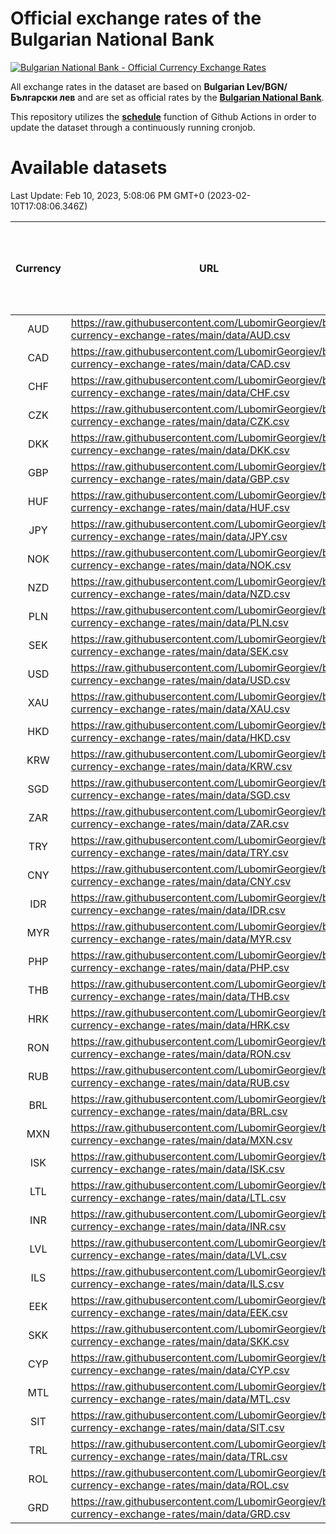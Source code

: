 # Official exchange rates of the Bulgarian National Bank

[![Bulgarian National Bank - Official Currency Exchange Rates](https://github.com/LubomirGeorgiev/bnb-currency-exchange-rates/actions/workflows/update-rates.yml/badge.svg?branch=main)](https://github.com/LubomirGeorgiev/bnb-currency-exchange-rates/actions/workflows/update-rates.yml)

All exchange rates in the dataset are based on **Bulgarian Lev/BGN/Български лев** and are set as official rates by the [**Bulgarian National Bank**](https://www.bnb.bg/Statistics/StExternalSector/StExchangeRates/StERForeignCurrencies/index.htm?toLang=_EN).

This repository utilizes the [**schedule**](https://docs.github.com/en/actions/reference/events-that-trigger-workflows) function of Github Actions in order to update the dataset through a continuously running cronjob.

# Available datasets

<!-- START LINKS (DO NOT EVER FU*ING DELETE THIS COMMENT FOR THE LOVE OF YOUR LIFE!!! IF YOU ARE CURIOS HOW IT WORKS, YOU CAN HAVE A LOOK AT ./src/updateReadme.ts) -->

Last Update: Feb 10, 2023, 5:08:06 PM GMT+0 (2023-02-10T17:08:06.346Z)

| Currency | URL                                                                                             | Number of records | Number of missing days that were filled in |
| :------: | ----------------------------------------------------------------------------------------------- | :---------------: | :----------------------------------------: |
|   AUD    | https://raw.githubusercontent.com/LubomirGeorgiev/bnb-currency-exchange-rates/main/data/AUD.csv |       8536        |                    2641                    |
|   CAD    | https://raw.githubusercontent.com/LubomirGeorgiev/bnb-currency-exchange-rates/main/data/CAD.csv |       8536        |                    2641                    |
|   CHF    | https://raw.githubusercontent.com/LubomirGeorgiev/bnb-currency-exchange-rates/main/data/CHF.csv |       8536        |                    2641                    |
|   CZK    | https://raw.githubusercontent.com/LubomirGeorgiev/bnb-currency-exchange-rates/main/data/CZK.csv |       8536        |                    2641                    |
|   DKK    | https://raw.githubusercontent.com/LubomirGeorgiev/bnb-currency-exchange-rates/main/data/DKK.csv |       8536        |                    2641                    |
|   GBP    | https://raw.githubusercontent.com/LubomirGeorgiev/bnb-currency-exchange-rates/main/data/GBP.csv |       8536        |                    2641                    |
|   HUF    | https://raw.githubusercontent.com/LubomirGeorgiev/bnb-currency-exchange-rates/main/data/HUF.csv |       8536        |                    2641                    |
|   JPY    | https://raw.githubusercontent.com/LubomirGeorgiev/bnb-currency-exchange-rates/main/data/JPY.csv |       8536        |                    2641                    |
|   NOK    | https://raw.githubusercontent.com/LubomirGeorgiev/bnb-currency-exchange-rates/main/data/NOK.csv |       8536        |                    2641                    |
|   NZD    | https://raw.githubusercontent.com/LubomirGeorgiev/bnb-currency-exchange-rates/main/data/NZD.csv |       8536        |                    2641                    |
|   PLN    | https://raw.githubusercontent.com/LubomirGeorgiev/bnb-currency-exchange-rates/main/data/PLN.csv |       8536        |                    2641                    |
|   SEK    | https://raw.githubusercontent.com/LubomirGeorgiev/bnb-currency-exchange-rates/main/data/SEK.csv |       8536        |                    2641                    |
|   USD    | https://raw.githubusercontent.com/LubomirGeorgiev/bnb-currency-exchange-rates/main/data/USD.csv |       8536        |                    2641                    |
|   XAU    | https://raw.githubusercontent.com/LubomirGeorgiev/bnb-currency-exchange-rates/main/data/XAU.csv |       8536        |                    2643                    |
|   HKD    | https://raw.githubusercontent.com/LubomirGeorgiev/bnb-currency-exchange-rates/main/data/HKD.csv |       8236        |                    2552                    |
|   KRW    | https://raw.githubusercontent.com/LubomirGeorgiev/bnb-currency-exchange-rates/main/data/KRW.csv |       8236        |                    2552                    |
|   SGD    | https://raw.githubusercontent.com/LubomirGeorgiev/bnb-currency-exchange-rates/main/data/SGD.csv |       8236        |                    2552                    |
|   ZAR    | https://raw.githubusercontent.com/LubomirGeorgiev/bnb-currency-exchange-rates/main/data/ZAR.csv |       8236        |                    2552                    |
|   TRY    | https://raw.githubusercontent.com/LubomirGeorgiev/bnb-currency-exchange-rates/main/data/TRY.csv |       6716        |                    2080                    |
|   CNY    | https://raw.githubusercontent.com/LubomirGeorgiev/bnb-currency-exchange-rates/main/data/CNY.csv |       6596        |                    2044                    |
|   IDR    | https://raw.githubusercontent.com/LubomirGeorgiev/bnb-currency-exchange-rates/main/data/IDR.csv |       6596        |                    2044                    |
|   MYR    | https://raw.githubusercontent.com/LubomirGeorgiev/bnb-currency-exchange-rates/main/data/MYR.csv |       6596        |                    2044                    |
|   PHP    | https://raw.githubusercontent.com/LubomirGeorgiev/bnb-currency-exchange-rates/main/data/PHP.csv |       6596        |                    2044                    |
|   THB    | https://raw.githubusercontent.com/LubomirGeorgiev/bnb-currency-exchange-rates/main/data/THB.csv |       6596        |                    2044                    |
|   HRK    | https://raw.githubusercontent.com/LubomirGeorgiev/bnb-currency-exchange-rates/main/data/HRK.csv |       6554        |                    2031                    |
|   RON    | https://raw.githubusercontent.com/LubomirGeorgiev/bnb-currency-exchange-rates/main/data/RON.csv |       6539        |                    2028                    |
|   RUB    | https://raw.githubusercontent.com/LubomirGeorgiev/bnb-currency-exchange-rates/main/data/RUB.csv |       6250        |                    1934                    |
|   BRL    | https://raw.githubusercontent.com/LubomirGeorgiev/bnb-currency-exchange-rates/main/data/BRL.csv |       5627        |                    1748                    |
|   MXN    | https://raw.githubusercontent.com/LubomirGeorgiev/bnb-currency-exchange-rates/main/data/MXN.csv |       5627        |                    1748                    |
|   ISK    | https://raw.githubusercontent.com/LubomirGeorgiev/bnb-currency-exchange-rates/main/data/ISK.csv |       5536        |                    1719                    |
|   LTL    | https://raw.githubusercontent.com/LubomirGeorgiev/bnb-currency-exchange-rates/main/data/LTL.csv |       5283        |                    1625                    |
|   INR    | https://raw.githubusercontent.com/LubomirGeorgiev/bnb-currency-exchange-rates/main/data/INR.csv |       5132        |                    1593                    |
|   LVL    | https://raw.githubusercontent.com/LubomirGeorgiev/bnb-currency-exchange-rates/main/data/LVL.csv |       4920        |                    1513                    |
|   ILS    | https://raw.githubusercontent.com/LubomirGeorgiev/bnb-currency-exchange-rates/main/data/ILS.csv |       4405        |                    1371                    |
|   EEK    | https://raw.githubusercontent.com/LubomirGeorgiev/bnb-currency-exchange-rates/main/data/EEK.csv |       4128        |                    1267                    |
|   SKK    | https://raw.githubusercontent.com/LubomirGeorgiev/bnb-currency-exchange-rates/main/data/SKK.csv |       3099        |                    954                     |
|   CYP    | https://raw.githubusercontent.com/LubomirGeorgiev/bnb-currency-exchange-rates/main/data/CYP.csv |       2905        |                    889                     |
|   MTL    | https://raw.githubusercontent.com/LubomirGeorgiev/bnb-currency-exchange-rates/main/data/MTL.csv |       2605        |                    800                     |
|   SIT    | https://raw.githubusercontent.com/LubomirGeorgiev/bnb-currency-exchange-rates/main/data/SIT.csv |       2543        |                    779                     |
|   TRL    | https://raw.githubusercontent.com/LubomirGeorgiev/bnb-currency-exchange-rates/main/data/TRL.csv |       1818        |                    559                     |
|   ROL    | https://raw.githubusercontent.com/LubomirGeorgiev/bnb-currency-exchange-rates/main/data/ROL.csv |       1697        |                    524                     |
|   GRD    | https://raw.githubusercontent.com/LubomirGeorgiev/bnb-currency-exchange-rates/main/data/GRD.csv |        359        |                    107                     |

<!-- END LINKS (DO NOT EVER FU*ING DELETE THIS COMMENT FOR THE LOVE OF YOUR LIFE!!! IF YOU ARE CURIOS HOW IT WORKS, YOU CAN HAVE A LOOK AT ./src/updateReadme.ts) -->
